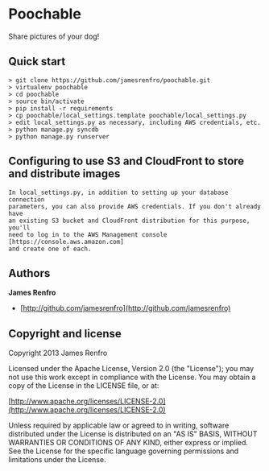 Poochable
=========

Share pictures of your dog!

## Quick start

	> git clone https://github.com/jamesrenfro/poochable.git
	> virtualenv poochable
	> cd poochable
	> source bin/activate
	> pip install -r requirements
	> cp poochable/local_settings.template poochable/local_settings.py
	> edit local_settings.py as necessary, including AWS credentials, etc.
	> python manage.py syncdb
	> python manage.py runserver  

## Configuring to use S3 and CloudFront to store and distribute images

	In local_settings.py, in addition to setting up your database connection
	parameters, you can also provide AWS credentials. If you don't already have
	an existing S3 bucket and CloudFront distribution for this purpose, you'll
	need to log in to the AWS Management console [https://console.aws.amazon.com]
	and create one of each.


## Authors

**James Renfro**

+ [http://github.com/jamesrenfro](http://github.com/jamesrenfro)

## Copyright and license

Copyright 2013 James Renfro

Licensed under the Apache License, Version 2.0 (the "License");
you may not use this work except in compliance with the License.
You may obtain a copy of the License in the LICENSE file, or at:

  [http://www.apache.org/licenses/LICENSE-2.0](http://www.apache.org/licenses/LICENSE-2.0)

Unless required by applicable law or agreed to in writing, software
distributed under the License is distributed on an "AS IS" BASIS,
WITHOUT WARRANTIES OR CONDITIONS OF ANY KIND, either express or implied.
See the License for the specific language governing permissions and
limitations under the License.

